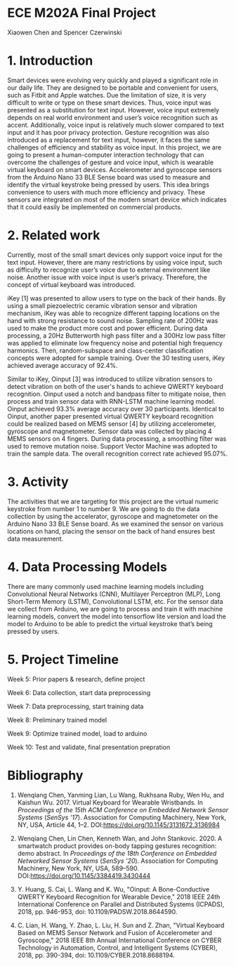 # ECE M202A Final Project

Xiaowen Chen and Spencer Czerwinski

# 1. Introduction

Smart devices were evolving very quickly and played a significant role in our daily life. They are designed to be portable and convenient for users, such as Fitbit and Apple watches. Due the limitation of size, it is very difficult to write or type on these smart devices. Thus, voice input was presented as a substitution for text input. However, voice input extremely depends on real world environment and user’s voice recognition such as accent. Additionally, voice input is relatively much slower compared to text input and it has poor privacy protection. Gesture recognition was also introduced as a replacement for text input, however, it faces the same challenges of efficiency and stability as voice input. In this project, we are going to present a human-computer interaction technology that can overcome the challenges of gesture and voice input, which is wearable virtual keyboard on smart devices. Accelerometer and gyroscope sensors from the Arduino Nano 33 BLE Sense board was used to measure and identify the virtual keystroke being pressed by users. This idea brings convenience to users with much more efficiency and privacy. These sensors are integrated on most of the modern smart device which indicates that it could easily be implemented on commercial products.


# 2. Related work

Currently, most of the small smart devices only support voice input for the text input. However, there are many restrictions by using voice input, such as difficulty to recognize user’s voice due to external environment like noise. Another issue with voice input is user’s privacy. Therefore, the concept of virtual keyboard was introduced. 

iKey [1] was presented to allow users to type on the back of their hands. By using a small piezoelectric ceramic vibration sensor and vibration mechanism, iKey was able to recognize different tapping locations on the hand with strong resistance to sound noise. Sampling rate of 200Hz was used to make the product more cost and power efficient. During data processing, a 20Hz Butterworth high pass filter and a 300Hz low pass filter was applied to eliminate low frequency noise and potential high frequency harmonics. Then, random-subspace and class-center classification concepts were adopted for sample training. Over the 30 testing users, iKey achieved average accuracy of 92.4%.

Similar to iKey, Oinput [3] was introduced to utilize vibration sensors to detect vibration on both of the user's hands to achieve QWERTY keyboard recognition. Oinput used a notch and bandpass filter to mitigate noise, then process and train sensor data with RNN-LSTM machine learning model. Oinput achieved 93.3% average accuracy over 30 participants. Identical to Oinput, another paper presented virtual QWERTY keyboard recognition could be realized based on MEMS sensor [4] by utilizing accelerometer, gyroscope and magnetometer. Sensor data was collected by placing 4 MEMS sensors on 4 fingers. During data processing, a smoothing filter was used to remove mutation noise. Support Vector Machine was adopted to train the sample data. The overall recognition correct rate achieved 95.07%.

# 3. Activity

The activities that we are targeting for this project are the virtual numeric keystroke from number 1 to number 9. We are going to do the data collection by using the accelerator, gyroscope and magnetometer on the Arduino Nano 33 BLE Sense board. As we examined the sensor on various locations on hand, placing the sensor on the back of hand ensures best data measurement. 

# 4. Data Processing Models

There are many commonly used machine learning models including Convolutional Neural Networks (CNN), Multilayer Perceptron (MLP), Long Short-Term Memory (LSTM), Convolutional LSTM, etc. For the sensor data we collect from Arduino, we are going to process and train it with machine learning models, convert the model into tensorflow lite version and load the model to Arduino to be able to predict the virtual keystroke that’s being pressed by users. 

# 5. Project Timeline

Week 5: Prior papers & research, define project

Week 6: Data collection, start data preprocessing

Week 7: Data preprocessing, start training data

Week 8: Preliminary trained model

Week 9: Optimize trained model, load to arduino

Week 10: Test and validate, final presentation prepration

# Bibliography

1. Wenqiang Chen, Yanming Lian, Lu Wang, Rukhsana Ruby, Wen Hu, and Kaishun Wu. 2017. Virtual Keyboard for Wearable Wristbands. In <i>Proceedings of the 15th ACM Conference on Embedded Network Sensor Systems</i> (<i>SenSys '17</i>). Association for Computing Machinery, New York, NY, USA, Article 44, 1–2. DOI:https://doi.org/10.1145/3131672.3136984

2. Wenqiang Chen, Lin Chen, Kenneth Wan, and John Stankovic. 2020. A smartwatch product provides on-body tapping gestures recognition: demo abstract. In <i>Proceedings of the 18th Conference on Embedded Networked Sensor Systems</i> (<i>SenSys '20</i>). Association for Computing Machinery, New York, NY, USA, 589–590. DOI:https://doi.org/10.1145/3384419.3430444

3. Y. Huang, S. Cai, L. Wang and K. Wu, "Oinput: A Bone-Conductive QWERTY Keyboard Recognition for Wearable Device," 2018 IEEE 24th International Conference on Parallel and Distributed Systems (ICPADS), 2018, pp. 946-953, doi: 10.1109/PADSW.2018.8644590.

4. C. Lian, H. Wang, Y. Zhao, L. Liu, H. Sun and Z. Zhan, "Virtual Keyboard Based on MEMS Sensor Network and Fusion of Accelerometer and Gyroscope," 2018 IEEE 8th Annual International Conference on CYBER Technology in Automation, Control, and Intelligent Systems (CYBER), 2018, pp. 390-394, doi: 10.1109/CYBER.2018.8688194.

